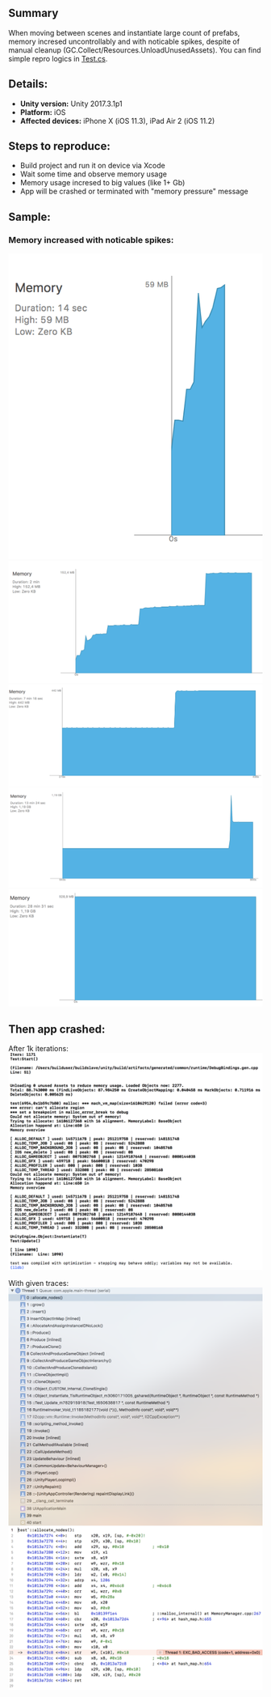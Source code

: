 ## Summary

When moving between scenes and instantiate large count of prefabs, memory incresed uncontrollably and with noticable spikes, despite of manual cleanup (GC.Collect/Resources.UnloadUnusedAssets). You can find simple repro logics in [Test.cs](https://github.com/KonH/UnityMemoryIssue/blob/master/Assets/Test.cs). 

## Details:

- **Unity version:** Unity 2017.3.1p1
- **Platform:** iOS
- **Affected devices:** iPhone X (iOS 11.3), iPad Air 2 (iOS 11.2)

## Steps to reproduce:

- Build project and run it on device via Xcode
- Wait some time and observe memory usage
- Memory usage incresed to big values (like 1+ Gb)
- App will be crashed or terminated with "memory pressure" message

## Sample:

### Memory increased with noticable spikes:

![memory_1](https://github.com/KonH/UnityMemoryIssue/blob/master/Images/memory_1.png?raw=true)
![memory_2](https://github.com/KonH/UnityMemoryIssue/blob/master/Images/memory_2.png?raw=true)
![memory_3](https://github.com/KonH/UnityMemoryIssue/blob/master/Images/memory_3.png?raw=true)
![memory_4](https://github.com/KonH/UnityMemoryIssue/blob/master/Images/memory_4.png?raw=true)
![memory_5](https://github.com/KonH/UnityMemoryIssue/blob/master/Images/memory_5.png?raw=true)

## Then app crashed:

After 1k iterations:
![log](https://github.com/KonH/UnityMemoryIssue/blob/master/Images/log.png?raw=true)

With given traces:
![stacktrace](https://github.com/KonH/UnityMemoryIssue/blob/master/Images/stacktrace.png?raw=true)
![crash](https://github.com/KonH/UnityMemoryIssue/blob/master/Images/crash.png?raw=true)
